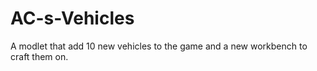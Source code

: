 # AC-s-Vehicles
A modlet that add 10 new vehicles to the game and a new workbench to craft them on.
